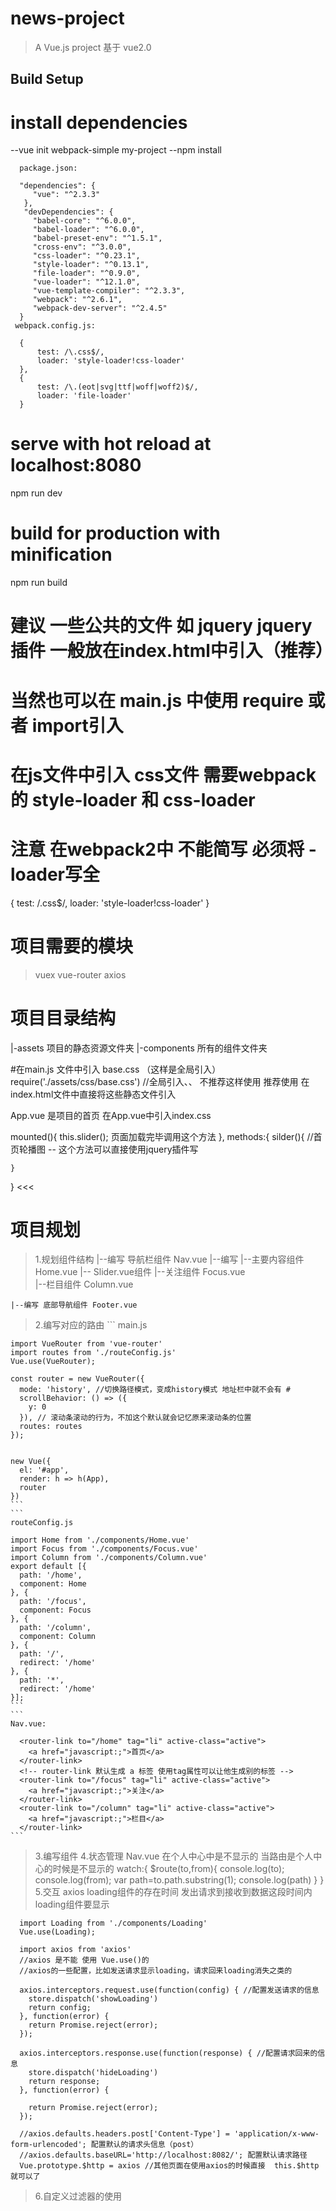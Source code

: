 # news-project

> A Vue.js project  基于 vue2.0  

## Build Setup
 
# install dependencies

--vue init webpack-simple my-project
--npm install
```
  package.json:

  "dependencies": {
     "vue": "^2.3.3"
   },
   "devDependencies": {
     "babel-core": "^6.0.0",
     "babel-loader": "^6.0.0",
     "babel-preset-env": "^1.5.1",
     "cross-env": "^3.0.0",
     "css-loader": "^0.23.1",
     "style-loader": "^0.13.1",
     "file-loader": "^0.9.0",
     "vue-loader": "^12.1.0",
     "vue-template-compiler": "^2.3.3",
     "webpack": "^2.6.1",
     "webpack-dev-server": "^2.4.5"
  }
 webpack.config.js:

  {
      test: /\.css$/,
      loader: 'style-loader!css-loader'
  }, 
  {  
      test: /\.(eot|svg|ttf|woff|woff2)$/,
      loader: 'file-loader'
  }
```

# serve with hot reload at localhost:8080
npm run dev

# build for production with minification
npm run build
 
# 建议 一些公共的文件 如 jquery jquery插件 一般放在index.html中引入（推荐）
# 当然也可以在 main.js 中使用 require 或者 import引入

# 在js文件中引入 css文件 需要webpack的 style-loader 和 css-loader

# 注意 在webpack2中  不能简写 必须将 -loader写全
  {
    test: /\.css$/,
    loader: 'style-loader!css-loader'
  }

# 项目需要的模块
> vuex
> vue-router
> axios   

# 项目目录结构
|-assets 项目的静态资源文件夹
|-components 所有的组件文件夹

#在main.js 文件中引入 base.css （这样是全局引入）
require('./assets/css/base.css') //全局引入、、
不推荐这样使用
推荐使用 在index.html文件中直接将这些静态文件引入


 
App.vue 是项目的首页
在App.vue中引入index.css
<style>
 @import url('./assets/css/index.css');
</style>

>>>
  mounted(){
     this.slider(); 页面加载完毕调用这个方法
  },
  methods:{
    silder(){  //首页轮播图 -- 这个方法可以直接使用jquery插件写
      
    }
  }
<<<  
# 项目规划
>1.规划组件结构
    |--编写 导航栏组件 Nav.vue
    |--编写 |--主要内容组件 Home.vue
                |-- Slider.vue组件
            |--关注组件  Focus.vue      
            |--栏目组件  Column.vue 

    |--编写 底部导航组件 Footer.vue

>2.编写对应的路由
    ```
    main.js

    import VueRouter from 'vue-router'
    import routes from './routeConfig.js'
    Vue.use(VueRouter);
 
    const router = new VueRouter({
      mode: 'history', //切换路径模式，变成history模式 地址栏中就不会有 #
      scrollBehavior: () => ({
        y: 0
      }), // 滚动条滚动的行为，不加这个默认就会记忆原来滚动条的位置
      routes: routes
    });


    new Vue({
      el: '#app',
      render: h => h(App),
      router
    })
    ```
    ```
    routeConfig.js

    import Home from './components/Home.vue'
    import Focus from './components/Focus.vue'
    import Column from './components/Column.vue'
    export default [{
      path: '/home',
      component: Home
    }, {
      path: '/focus',
      component: Focus
    }, {
      path: '/column',
      component: Column
    }, {
      path: '/',
      redirect: '/home'
    }, {
      path: '*',
      redirect: '/home'
    }];
    ``` 
    ```
    Nav.vue:

      <router-link to="/home" tag="li" active-class="active">
        <a href="javascript:;">首页</a>
      </router-link>
      <!-- router-link 默认生成 a 标签 使用tag属性可以让他生成别的标签 -->
      <router-link to="/focus" tag="li" active-class="active">
        <a href="javascript:;">关注</a>
      </router-link>
      <router-link to="/column" tag="li" active-class="active">
        <a href="javascript:;">栏目</a>
      </router-link>  
    ```
>3.编写组件
>4.状态管理 Nav.vue 在个人中心中是不显示的
                    当路由是个人中心的时候是不显示的 
                    watch:{
                      $route(to,from){
                         console.log(to); 
                         console.log(from); 
                        var path=to.path.substring(1);
                        console.log(path)
                      }
                    } 
>5.交互 axios
  loading组件的存在时间 发出请求到接收到数据这段时间内 loading组件要显示
  
  ```
    import Loading from './components/Loading'
    Vue.use(Loading);
    
    import axios from 'axios'
    //axios 是不能 使用 Vue.use()的
    //axios的一些配置，比如发送请求显示loading，请求回来loading消失之类的
    
    axios.interceptors.request.use(function(config) { //配置发送请求的信息
      store.dispatch('showLoading')
      return config;
    }, function(error) {
      return Promise.reject(error);
    });
    
    axios.interceptors.response.use(function(response) { //配置请求回来的信息
      store.dispatch('hideLoading')
      return response;
    }, function(error) {
    
      return Promise.reject(error);
    });
    
    //axios.defaults.headers.post['Content-Type'] = 'application/x-www-form-urlencoded'; 配置默认的请求头信息（post）
    //axios.defaults.baseURL='http://localhost:8082/'; 配置默认请求路径
    Vue.prototype.$http = axios //其他页面在使用axios的时候直接  this.$http就可以了 
  ```

>6.自定义过滤器的使用



                          







